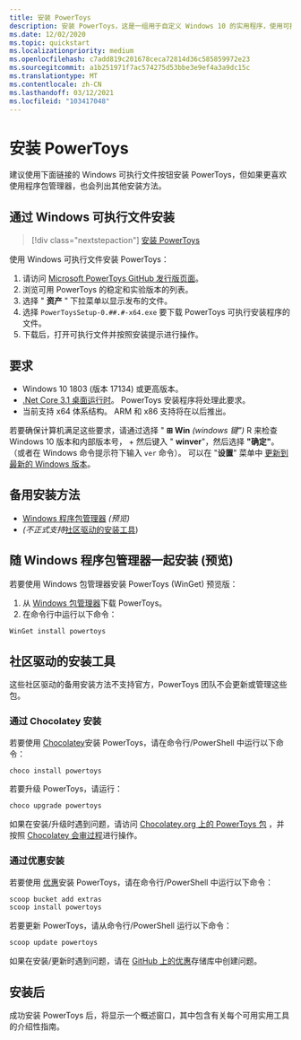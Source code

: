 ```yaml
---
title: 安装 PowerToys
description: 安装 PowerToys，这是一组用于自定义 Windows 10 的实用程序，使用可执行文件或程序包管理器 (WinGet、Chocolatey、优惠) 。
ms.date: 12/02/2020
ms.topic: quickstart
ms.localizationpriority: medium
ms.openlocfilehash: c7add819c201678ceca72814d36c585859972e23
ms.sourcegitcommit: a1b251971f7ac574275d53bbe3e9ef4a3a9dc15c
ms.translationtype: MT
ms.contentlocale: zh-CN
ms.lasthandoff: 03/12/2021
ms.locfileid: "103417048"
---
```

# <a name="install-powertoys"></a>安装 PowerToys

建议使用下面链接的 Windows 可执行文件按钮安装 PowerToys，但如果更喜欢使用程序包管理器，也会列出其他安装方法。

## <a name="install-with-windows-executable-file"></a>通过 Windows 可执行文件安装

> [!div class="nextstepaction"]
> [安装 PowerToys](https://aka.ms/installpowertoys)

使用 Windows 可执行文件安装 PowerToys：

1. 请访问 [Microsoft PowerToys GitHub 发行版页面](https://github.com/microsoft/PowerToys/releases/)。
2. 浏览可用 PowerToys 的稳定和实验版本的列表。
3. 选择 " **资产** " 下拉菜单以显示发布的文件。
4. 选择 `PowerToysSetup-0.##.#-x64.exe` 要下载 PowerToys 可执行安装程序的文件。
5. 下载后，打开可执行文件并按照安装提示进行操作。

## <a name="requirements"></a>要求

- Windows 10 1803 (版本 17134) 或更高版本。
- [.Net Core 3.1 桌面运行时](https://dotnet.microsoft.com/download/dotnet-core/thank-you/runtime-desktop-3.1.4-windows-x64-installer)。 PowerToys 安装程序将处理此要求。
- 当前支持 x64 体系结构。 ARM 和 x86 支持将在以后推出。

若要确保计算机满足这些要求，请通过选择 " **⊞ Win** *(windows 键")* R 来检查 Windows 10 版本和内部版本号，  +  然后键入 " **winver**"，然后选择 **"确定"**。 （或者在 Windows 命令提示符下输入 `ver` 命令）。 可以在 "**设置**" 菜单中 [更新到最新的 Windows 版本](ms-settings:windowsupdate)。

## <a name="alternative-install-methods"></a>备用安装方法

<!--  - **[Windows executable .exe file](#install-with-windows-executable-file)** *(Recommended)* -->
- [Windows 程序包管理器](#install-with-windows-package-manager-preview) *(预览)*
- *(不正式支持*[社区驱动的安装工具](#community-driven-install-tools)) 

## <a name="install-with-windows-package-manager-preview"></a>随 Windows 程序包管理器一起安装 (预览) 

若要使用 Windows 包管理器安装 PowerToys (WinGet) 预览版：

1. 从 [Windows 包管理器](https://github.com/microsoft/winget-cli/releases)下载 PowerToys。
2. 在命令行中运行以下命令：

```powershell
WinGet install powertoys
```

## <a name="community-driven-install-tools"></a>社区驱动的安装工具

这些社区驱动的备用安装方法不支持官方，PowerToys 团队不会更新或管理这些包。

### <a name="install-with-chocolatey"></a>通过 Chocolatey 安装

若要使用 [Chocolatey](https://chocolatey.org/)安装 PowerToys，请在命令行/PowerShell 中运行以下命令：

```powershell
choco install powertoys
```

若要升级 PowerToys，请运行：

```powershell
choco upgrade powertoys
```

如果在安装/升级时遇到问题，请访问 [Chocolatey.org 上的 PowerToys 包](https://chocolatey.org/packages/powertoys) ，并按照 [Chocolatey 会审过程](https://chocolatey.org/docs/package-triage-process)进行操作。

### <a name="install-with-scoop"></a>通过优惠安装

若要使用 [优惠](https://scoop.sh/)安装 PowerToys，请在命令行/PowerShell 中运行以下命令：

```powershell
scoop bucket add extras
scoop install powertoys
```

若要更新 PowerToys，请从命令行/PowerShell 运行以下命令：

```powershell
scoop update powertoys
```

如果在安装/更新时遇到问题，请在 [GitHub 上的优惠](https://github.com/lukesampson/scoop/issues)存储库中创建问题。

## <a name="post-install"></a>安装后

成功安装 PowerToys 后，将显示一个概述窗口，其中包含有关每个可用实用工具的介绍性指南。
